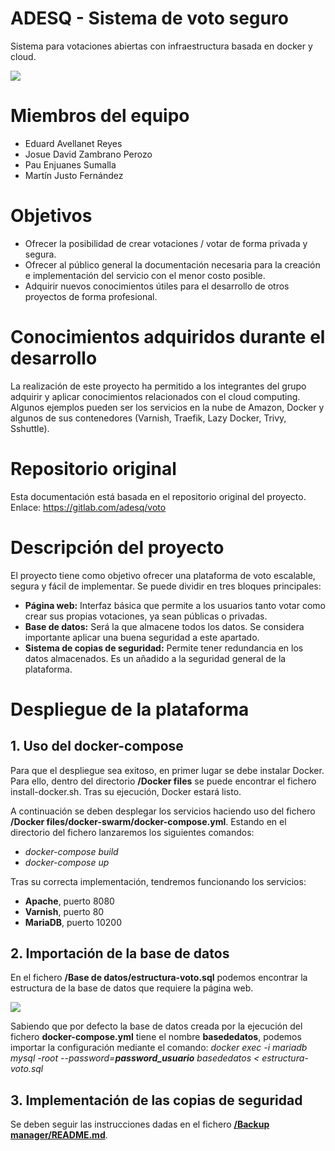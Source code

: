 # ADESQ - Sistema de voto seguro
 Sistema para votaciones abiertas con infraestructura basada en docker y cloud.
 
![](https://i.ibb.co/CnghcXY/Imagen1.png)

# Miembros del equipo
 - Eduard Avellanet Reyes
 - Josue David Zambrano Perozo 
 - Pau Enjuanes Sumalla
 - Martín Justo Fernández

# Objetivos
 - Ofrecer la posibilidad de crear votaciones / votar de forma privada y segura.
 - Ofrecer al público general la documentación necesaria para la creación e implementación del servicio con el menor costo posible.
 - Adquirir nuevos conocimientos útiles para el desarrollo de otros proyectos de forma profesional.

# Conocimientos adquiridos durante el desarrollo
La realización de este proyecto ha permitido a los integrantes del grupo adquirir y aplicar conocimientos relacionados con el cloud computing. Algunos ejemplos pueden ser los servicios en la nube de Amazon, Docker y algunos de sus contenedores (Varnish, Traefik, Lazy Docker, Trivy, Sshuttle).

# Repositorio original
Esta documentación está basada en el repositorio original del proyecto.
Enlace: https://gitlab.com/adesq/voto

# Descripción del proyecto
El proyecto tiene como objetivo ofrecer una plataforma de voto escalable, segura y fácil de implementar. Se puede dividir en tres bloques principales:
 - **Página web:** Interfaz básica que permite a los usuarios tanto votar como crear sus propias votaciones, ya sean públicas o privadas.
 - **Base de datos:** Será la que almacene todos los datos. Se considera importante aplicar una buena seguridad a este apartado.
 - **Sistema de copias de seguridad:** Permite tener redundancia en los datos almacenados. Es un añadido a la seguridad general de la plataforma.


# Despliegue de la plataforma
## 1. Uso del docker-compose
Para que el despliegue sea exitoso, en primer lugar se debe instalar Docker. Para ello, dentro del directorio **/Docker files** se puede encontrar el fichero install-docker.sh. Tras su ejecución, Docker estará listo.

A continuación se deben desplegar los servicios haciendo uso del fichero **/Docker files/docker-swarm/docker-compose.yml**. Estando en el directorio del fichero lanzaremos los siguientes comandos:
- *docker-compose build*
- *docker-compose up*

Tras su correcta implementación, tendremos funcionando los servicios:
- **Apache**, puerto 8080
- **Varnish**, puerto 80
- **MariaDB**, puerto 10200

## 2. Importación de la base de datos
En el fichero **/Base de datos/estructura-voto.sql** podemos encontrar la estructura de la base de datos que requiere la página web.

![](https://i.ibb.co/chbQ6Gr/Imagen2.png)

Sabiendo que por defecto la base de datos creada por la ejecución del fichero **docker-compose.yml** tiene el nombre **basededatos**, podemos importar la configuración mediante el comando:
*docker exec -i mariadb mysql -root --password=**password_usuario** basededatos  < estructura-voto.sql*

## 3. Implementación de las copias de seguridad
Se deben seguir las instrucciones dadas en el fichero [**/Backup manager/README.md**](https://github.com/martinsio/ADEsq/tree/master/Backup%20manager "**/Backup manager/README.md**").